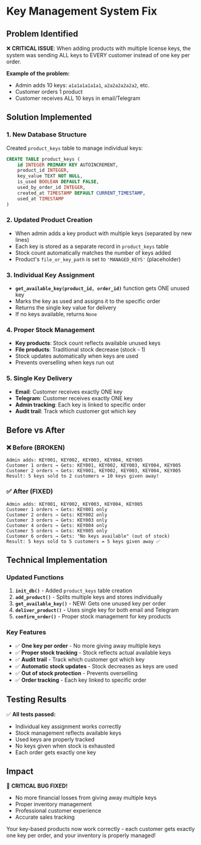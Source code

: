 # Key Management System Fix

## Problem Identified
❌ **CRITICAL ISSUE**: When adding products with multiple license keys, the system was sending ALL keys to EVERY customer instead of one key per order.

**Example of the problem:**
- Admin adds 10 keys: `a1a1a1a1a1a1`, `a2a2a2a2a2a2`, etc.
- Customer orders 1 product
- Customer receives ALL 10 keys in email/Telegram

## Solution Implemented

### 1. New Database Structure
Created `product_keys` table to manage individual keys:
```sql
CREATE TABLE product_keys (
    id INTEGER PRIMARY KEY AUTOINCREMENT,
    product_id INTEGER,
    key_value TEXT NOT NULL,
    is_used BOOLEAN DEFAULT FALSE,
    used_by_order_id INTEGER,
    created_at TIMESTAMP DEFAULT CURRENT_TIMESTAMP,
    used_at TIMESTAMP
)
```

### 2. Updated Product Creation
- When admin adds a key product with multiple keys (separated by new lines)
- Each key is stored as a separate record in `product_keys` table
- Stock count automatically matches the number of keys added
- Product's `file_or_key_path` is set to `'MANAGED_KEYS'` (placeholder)

### 3. Individual Key Assignment
- **`get_available_key(product_id, order_id)`** function gets ONE unused key
- Marks the key as used and assigns it to the specific order
- Returns the single key value for delivery
- If no keys available, returns `None`

### 4. Proper Stock Management
- **Key products**: Stock count reflects available unused keys
- **File products**: Traditional stock decrease (stock - 1)
- Stock updates automatically when keys are used
- Prevents overselling when keys run out

### 5. Single Key Delivery
- **Email**: Customer receives exactly ONE key
- **Telegram**: Customer receives exactly ONE key
- **Admin tracking**: Each key is linked to specific order
- **Audit trail**: Track which customer got which key

## Before vs After

### ❌ Before (BROKEN)
```
Admin adds: KEY001, KEY002, KEY003, KEY004, KEY005
Customer 1 orders → Gets: KEY001, KEY002, KEY003, KEY004, KEY005
Customer 2 orders → Gets: KEY001, KEY002, KEY003, KEY004, KEY005
Result: 5 keys sold to 2 customers = 10 keys given away!
```

### ✅ After (FIXED)
```
Admin adds: KEY001, KEY002, KEY003, KEY004, KEY005
Customer 1 orders → Gets: KEY001 only
Customer 2 orders → Gets: KEY002 only
Customer 3 orders → Gets: KEY003 only
Customer 4 orders → Gets: KEY004 only
Customer 5 orders → Gets: KEY005 only
Customer 6 orders → Gets: "No keys available" (out of stock)
Result: 5 keys sold to 5 customers = 5 keys given away ✅
```

## Technical Implementation

### Updated Functions
1. **`init_db()`** - Added `product_keys` table creation
2. **`add_product()`** - Splits multiple keys and stores individually
3. **`get_available_key()`** - NEW: Gets one unused key per order
4. **`deliver_product()`** - Uses single key for both email and Telegram
5. **`confirm_order()`** - Proper stock management for key products

### Key Features
- ✅ **One key per order** - No more giving away multiple keys
- ✅ **Proper stock tracking** - Stock reflects actual available keys
- ✅ **Audit trail** - Track which customer got which key
- ✅ **Automatic stock updates** - Stock decreases as keys are used
- ✅ **Out of stock protection** - Prevents overselling
- ✅ **Order tracking** - Each key linked to specific order

## Testing Results
✅ **All tests passed:**
- Individual key assignment works correctly
- Stock management reflects available keys
- Used keys are properly tracked
- No keys given when stock is exhausted
- Each order gets exactly one key

## Impact
🎉 **CRITICAL BUG FIXED!** 
- No more financial losses from giving away multiple keys
- Proper inventory management
- Professional customer experience
- Accurate sales tracking

Your key-based products now work correctly - each customer gets exactly one key per order, and your inventory is properly managed!